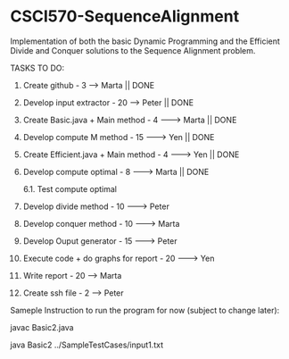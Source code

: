 # CSCI570-SequenceAlignment
Implementation of both the basic Dynamic Programming and the Efficient Divide and Conquer solutions to the Sequence Alignment problem.



TASKS TO DO:
1. Create github - 3 --> Marta                            || DONE
2. Develop input extractor - 20 --> Peter                 || DONE
3. Create Basic.java + Main method - 4 ---> Marta         || DONE
4. Develop compute M method - 15 ---> Yen                 || DONE
5. Create Efficient.java + Main method - 4 ---> Yen       || DONE
6. Develop compute optimal - 8 ---> Marta                 || DONE

    6.1. Test compute optimal 
7. Develop divide method - 10 ---> Peter 
8. Develop conquer method - 10 ---> Marta
9. Develop Ouput generator - 15 ---> Peter
10. Execute code + do graphs for report - 20 ---> Yen
11. Write report - 20 --> Marta
12. Create ssh file - 2 --> Peter

Sameple Instruction to run the program for now (subject to change later):

javac Basic2.java

java Basic2 ../SampleTestCases/input1.txt

